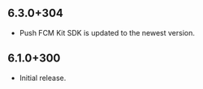 ## 6.3.0+304

- Push FCM Kit SDK is updated to the newest version.

## 6.1.0+300

- Initial release.

